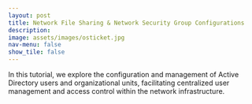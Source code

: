 ```yaml
---
layout: post
title: Network File Sharing & Network Security Group Configurations
description: 
image: assets/images/osticket.jpg
nav-menu: false
show_tile: false
---
```


In this tutorial, we explore the configuration and management of Active Directory users and organizational units, facilitating centralized user management and access control within the network infrastructure.